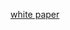 [white paper](https://docs.google.com/document/d/1GE5mL8wrTr1kajMtUxG8_4VljtqaDqDMtHBRkj1yotU/edit?usp=sharing)
